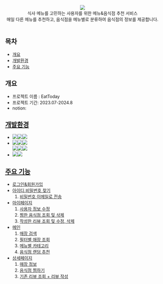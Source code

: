 <div align="center">
<img src="https://github.com/user-attachments/assets/f8100884-d3b8-4e66-a2ff-93438189f25d"/>
  <br>
  식사 메뉴를 고민하는 사용자를 위한 메뉴&음식점 추천 서비스<br>
  매일 다른 메뉴를 추천하고, 음식점을 메뉴별로 분류하여 음식점의 정보를 제공합니다.
  <br><br>
</div>

## 목차
  - [개요](#개요)
  - [개발환경](#개발환경)
  - [주요 기능](#주요기능)

## 개요
- 프로젝트 이름 : EatToday
- 프로젝트 기간: 2023.07-2024.8
- notion: <a href=""/>

## 개발환경
- <img src="https://img.shields.io/badge/Framework-%23121011?style=for-the-badge"><img src="https://img.shields.io/badge/springboot-6DB33F?style=for-the-badge&logo=springboot&logoColor=white"><img src="https://img.shields.io/badge/3.2.0-515151?style=for-the-badge">
- <img src="https://img.shields.io/badge/Language-%23121011?style=for-the-badge"><img src="https://img.shields.io/badge/java-%23ED8B00?style=for-the-badge&logo=openjdk&logoColor=white"><img src="https://img.shields.io/badge/17-515151?style=for-the-badge">
<br><img src="https://img.shields.io/badge/javascript-%23323330.svg?style=for-the-badge&logo=javascript&logoColor=%23F7DF1E"><img src="https://img.shields.io/badge/css3-%231572B6.svg?style=for-the-badge&logo=css3&logoColor=white"><img src="https://img.shields.io/badge/python-3670A0?style=for-the-badge&logo=python&logoColor=ffdd54">
- <img src="https://img.shields.io/badge/Database-%23121011?style=for-the-badge"><img src="https://img.shields.io/badge/mysql-%2300f.svg?style=for-the-badge&logo=mysql&logoColor=white">
## 주요 기능
- 로그인&회원가입
- 아이디,비밀번호 찾기
  1. 비밀번호 이메일로 전송
- 마이페이지
  1. 사용자 정보 수정
  2. 찜한 음식점 조회 및 삭제
  3. 작성한 리뷰 조회 및 수정, 삭제
- 메인
  1. 매장 검색 
  2. 필터별 매장 조회
  3. 메뉴별 카테고리
  4. 음식점 랜덤 추천
- 상세페이지
  1. 매장 정보
  2. 음식점 찜하기
  3. 기존 리뷰 조회 + 리뷰 작성
